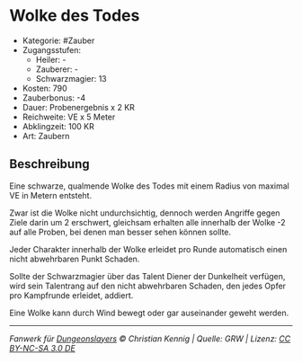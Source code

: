 # Wolke des Todes

- Kategorie: #Zauber
- Zugangsstufen:
  - Heiler: -
  - Zauberer: -
  - Schwarzmagier: 13
- Kosten: 790
- Zauberbonus: -4
- Dauer: Probenergebnis x 2 KR
- Reichweite: VE x 5 Meter
- Abklingzeit: 100 KR
- Art: Zaubern

## Beschreibung

Eine schwarze, qualmende Wolke des Todes mit einem Radius von maximal VE in Metern entsteht.

Zwar ist die Wolke nicht undurchsichtig, dennoch werden Angriffe gegen Ziele darin um 2 erschwert, gleichsam erhalten alle innerhalb der Wolke -2 auf alle Proben, bei denen man besser sehen können sollte.

Jeder Charakter innerhalb der Wolke erleidet pro Runde automatisch einen nicht abwehrbaren Punkt Schaden.

Sollte der Schwarzmagier über das Talent Diener der Dunkelheit verfügen, wird sein Talentrang auf den nicht abwehrbaren Schaden, den jedes Opfer pro Kampfrunde erleidet, addiert.

Eine Wolke kann durch Wind bewegt oder gar auseinander geweht werden.

---

_Fanwerk für [Dungeonslayers](https://www.dungeonslayers.net/) © Christian Kennig | Quelle: GRW | Lizenz: [CC BY-NC-SA 3.0 DE](https://creativecommons.org/licenses/by-nc-sa/3.0/de/)_
